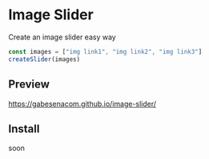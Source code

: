 # Image Slider
Create an image slider easy way

```javascript
const images = ["img link1", "img link2", "img link3"]
createSlider(images)
```

## Preview

https://gabesenacom.github.io/image-slider/

## Install
soon